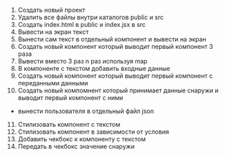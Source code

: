 1. Создать новый проект
2. Удалить все файлы внутри каталогов public и src
3. Создать index.html в public и index.jsx в src
4. Вывести на экран текст
5. Вынести сам текст в отдельный компонент и вывести на экран
6. Создать новый компонент который выводит первый компонент 3 раза
7. Вывести вместо 3 раз n раз используя map
8. В компоненте с текстом добавить входные данные
9. Создать новый компонент который выводит первый компонент c переданными данными
10. Создать новый компомнент который принимает данные снаружи и выводит первый компонент с ними

- вынести пользователя в отдельный файл json

11. Стилизовать компонент с текстом
12. Стилизовать компонент в зависимости от условия
13. Добавить чекбокс к компоненту с текстом
14. Передать в чекбокс значение снаружи
